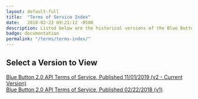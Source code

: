```yaml
---
layout: default-full
title:  "Terms of Service Index"
date:   2018-02-22 09:21:12 -0500
description: Listed below are the historical versions of the Blue Button 2.0 API Terms of Service, including the current version. Please note that only the current version is binding for production access.
badge: documentation
permalink: "/terms/terms-index/"
---
```


## Select a Version to View

<div class="bb-c-card ds-u-padding--2 ds-u-margin-bottom--2">
	<a href="/terms/">Blue Button 2.0 API Terms of Service, Published 11/01/2019 (v2 - Current Version)</a>
</div>

<div class="bb-c-card ds-u-padding--2 ds-u-margin-bottom--2">
	<a href="/terms/v1">Blue Button 2.0 API Terms of Service, Published 02/22/2018 (v1)</a>
</div>